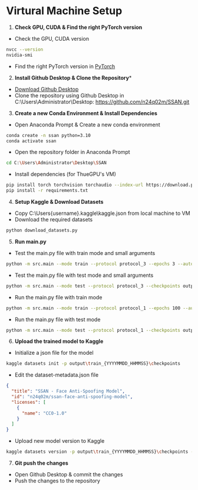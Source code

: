 # Virtural Machine Setup

1. **Check GPU, CUDA & Find the right PyTorch version**

- Check the GPU, CUDA version
```bash
nvcc --version
nvidia-smi
```
- Find the right PyTorch version in [PyTorch](https://pytorch.org/)

2. **Install Github Desktop & Clone the Repository***

- [Download Github Desktop](https://central.github.com/deployments/desktop/desktop/latest/win32)
- Clone the repository using Github Desktop in C:\Users\Administrator\Desktop: https://github.com/n24q02m/SSAN.git

3. **Create a new Conda Environment & Install Dependencies**

- Open Anaconda Prompt & Create a new conda environment
```bash
conda create -n ssan python=3.10
conda activate ssan
```
- Open the repository folder in Anaconda Prompt
```bash
cd C:\Users\Administrator\Desktop\SSAN
```
- Install dependencies (for ThueGPU's VM)
```bash
pip install torch torchvision torchaudio --index-url https://download.pytorch.org/whl/cu121
pip install -r requirements.txt
```

4. **Setup Kaggle & Download Datasets**

- Copy C:\Users\{username}\.kaggle\kaggle.json from local machine to VM
- Download the required datasets
```bash
python download_datasets.py
```

5. **Run main.py**

- Test the main.py file with train mode and small arguments
```bash
python -m src.main --mode train --protocol protocol_3 --epochs 3 --auto_hp --hp_trials 3 --fraction 0.01 --no_workers
```

- Test the main.py file with test mode and small arguments
```bash
python -m src.main --mode test --protocol protocol_3 --checkpoints output\train_{YYYYMMDD_HHMMSS}\checkpoints\best.pth --fraction 0.01 --no_workers
```

- Run the main.py file with train mode
```bash
python -m src.main --mode train --protocol protocol_1 --epochs 100 --auto_hp --hp_trials 100 --fraction 1.0 --no_workers
```

- Run the main.py file with test mode
```bash
python -m src.main --mode test --protocol protocol_1 --checkpoints output\train_{YYYYMMDD_HHMMSS}\checkpoints\best.pth --fraction 1.0 --no_workers
```

6. **Upload the trained model to Kaggle**

- Initialize a json file for the model
```bash
kaggle datasets init -p output\train_{YYYYMMDD_HHMMSS}\checkpoints
```
- Edit the dataset-metadata.json file
```json
{
  "title": "SSAN - Face Anti-Spoofing Model",
  "id": "n24q02m/ssan-face-anti-spoofing-model",
  "licenses": [
    {
      "name": "CC0-1.0"
    }
  ]
}
```
- Upload new model version to Kaggle
```bash
kaggle datasets version -p output\train_{YYYYMMDD_HHMMSS}\checkpoints -m "New model version"
```

7. **Git push the changes**

- Open Github Desktop & commit the changes
- Push the changes to the repository
